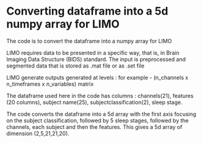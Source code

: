 # Converting dataframe into a 5d numpy array for LIMO
 The code is to convert the dataframe into a numpy array for LIMO

LIMO requires data to be presented in a specific way, that is, in 
Brain Imaging Data Structure (BIDS) standard. The input is preprocessed and segmented data that 
is stored as .mat file or as .set file

LIMO generate outputs generated at levels :
 for example - (n_channels x n_timeframes x n_variables) matrix

The dataframe used here in the code has columns : channels(21), features (20 columns), 
subject name(25), subjectclassification(2), sleep stage.

The code converts the dataframe into a 5d array with the first axis focusing on the 
subject classification, followed by 5 sleep stages, followed by the channels, each subject
and then the features.
This gives a 5d array of dimension (2,5,21,21,20).

